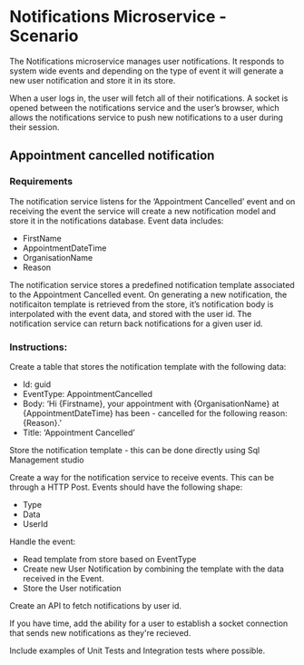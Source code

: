 # Notifications Microservice - Scenario

The Notifications microservice manages user notifications. It responds to system wide events and depending on the type of event it will generate a new user notification and store it in its store. 

When a user logs in, the user will fetch all of their notifications. A socket is opened between the notifications service and the user’s browser, which allows the notifications service to push new notifications to a user during their session.

## Appointment cancelled notification 

### Requirements 
The notification service listens for the ‘Appointment Cancelled’ event and on receiving the event the service will create a new notification model and store it in the notifications database. Event data includes:
- FirstName 
- AppointmentDateTime
- OrganisationName 
- Reason

The notification service stores a predefined notification template associated to the Appointment Cancelled event. On generating a new notification, the notificaiton template is retrieved from the store, it’s notification body is interpolated with the event data, and stored with the user id.
The notification service can return back notifications for a given user id.

### Instructions:
Create a table that stores the notification template with the following data:
- Id: guid
- EventType: AppointmentCancelled
- Body: ‘Hi {Firstname}, your appointment with {OrganisationName} at {AppointmentDateTime} has been - cancelled for the following reason: {Reason}.’
- Title: ‘Appointment Cancelled’

Store the notification template - this can be done directly using Sql Management studio

Create a way for the notification service to receive events. This can be through a HTTP Post. Events should have the following shape:
- Type
- Data
- UserId

Handle the event:
- Read template from store based on EventType
- Create new User Notification by combining the template with the data received in the Event.
- Store the User notification

Create an API to fetch notifications by user id. 

If you have time, add the ability for a user to establish a socket connection that sends new notifications as they're recieved.

Include examples of Unit Tests and Integration tests where possible.


